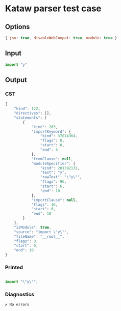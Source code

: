 # Kataw parser test case

## Options

`````js
{ jsx: true, disableWebCompat: true, module: true }
`````

## Input

`````js
import "y"
`````

## Output

### CST

```javascript
{
    "kind": 122,
    "directives": [],
    "statements": [
        {
            "kind": 263,
            "importKeyword": {
                "kind": 37814364,
                "flags": 0,
                "start": 0,
                "end": 6
            },
            "fromClause": null,
            "moduleSpecifier": {
                "kind": 201392131,
                "text": "y",
                "rawText": "\"y\"",
                "flags": 96,
                "start": 6,
                "end": 10
            },
            "importClause": null,
            "flags": 16,
            "start": 0,
            "end": 10
        }
    ],
    "isModule": true,
    "source": "import \"y\"",
    "fileName": "__root__",
    "flags": 0,
    "start": 0,
    "end": 10
}
```

### Printed

```javascript

import "\"y\"";
```

### Diagnostics

```javascript
✔ No errors
```

